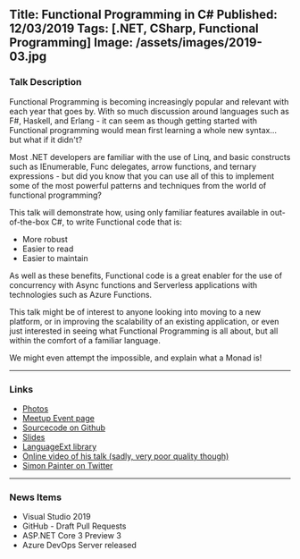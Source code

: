 Title: Functional Programming in C#
Published: 12/03/2019
Tags: [.NET, CSharp, Functional Programming]
Image: /assets/images/2019-03.jpg
---
### Talk Description

Functional Programming is becoming increasingly popular and relevant with each year that goes by. With so much discussion around languages such as F#, Haskell, and Erlang - it can seem as though getting started with Functional programming would mean first learning a whole new syntax... but what if it didn't?

Most .NET developers are familiar with the use of Linq, and basic constructs such as IEnumerable, Func delegates, arrow functions, and ternary expressions - but did you know that you can use all of this to implement some of the most powerful patterns and techniques from the world of functional programming?

This talk will demonstrate how, using only familiar features available in out-of-the-box C#, to write Functional code that is:

* More robust
* Easier to read
* Easier to maintain

As well as these benefits, Functional code is a great enabler for the use of concurrency with Async functions and Serverless applications with technologies such as Azure Functions.

This talk might be of interest to anyone looking into moving to a new platform, or in improving the scalability of an existing application, or even just interested in seeing what Functional Programming is all about, but all within the comfort of a familiar language.

We might even attempt the impossible, and explain what a Monad is!

---

### Links

* [Photos](https://www.dropbox.com/sh/fqiyqw4ap1dx8iq/AABgxkWvlKHFt3IMPmXbK8Iua?dl=0)
* [Meetup Event page](https://www.meetup.com/dotnetoxford/events/256619991/)
* [Sourcecode on Github](https://github.com/madSimonJ/FunctionalCSharp)
* [Slides](https://www.dropbox.com/s/dcir3t5k9ynusty/Functional%20C-Sharp%20-%202019-02.pptx?dl=0)
* [LanguageExt library](https://github.com/louthy/language-ext)
* [Online video of his talk (sadly, very poor quality though)](https://www.youtube.com/watch?v=sXd96TPitEQ)
* [Simon Painter on Twitter](https://twitter.com/madSimonJ)

---

### News Items

* Visual Studio 2019
* GitHub - Draft Pull Requests
* ASP.NET Core 3 Preview 3
* Azure DevOps Server released

